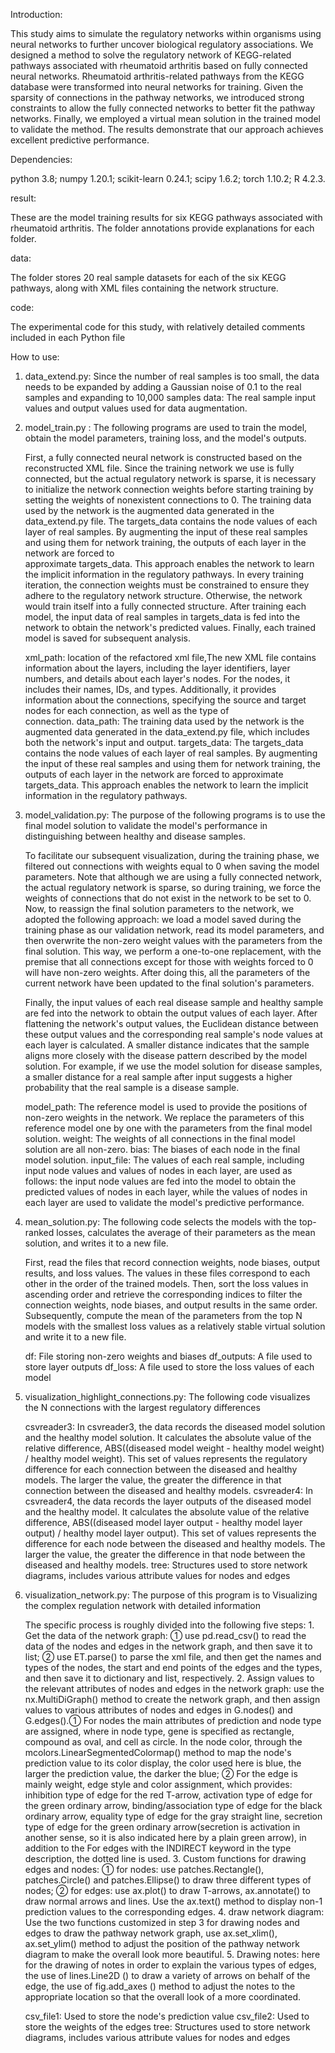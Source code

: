 Introduction:

This study aims to simulate the regulatory networks within organisms using neural networks to further uncover biological regulatory associations. 
We designed a method to solve the regulatory network of KEGG-related pathways associated with rheumatoid arthritis based on fully connected neural networks. 
Rheumatoid arthritis-related pathways from the KEGG database were transformed into neural networks for training. 
Given the sparsity of connections in the pathway networks, we introduced strong constraints to allow the fully connected networks to better fit the pathway networks. 
Finally, we employed a virtual mean solution in the trained model to validate the method. The results demonstrate that our approach achieves excellent predictive performance.



Dependencies:

python 3.8;
numpy 1.20.1;
scikit-learn 0.24.1;
scipy 1.6.2;
torch 1.10.2;
R 4.2.3.



result:

These are the model training results for six KEGG pathways associated with rheumatoid arthritis. The folder annotations provide explanations for each folder.



data:

The folder stores 20 real sample datasets for each of the six KEGG pathways, along with XML files containing the network structure.



code:

The experimental code for this study, with relatively detailed comments included in each Python file



How to use:

1. data_extend.py:
   Since the number of real samples is too small, the data needs to be expanded by adding a Gaussian noise of 0.1 to the real samples and expanding to 10,000 samples
   data: The real sample input values and output values used for data augmentation.


2. model_train.py :
   The following programs are used to train the model, obtain the model parameters, training loss, and the model's outputs.
   
   First, a fully connected neural network is constructed based on the reconstructed XML file. Since the training network we use is fully connected,
   but the actual regulatory network is sparse, it is necessary to initialize the network connection weights before starting training by setting the weights of nonexistent connections to 0. 
   The training data used by the network is the augmented data generated in the data_extend.py file.
   The targets_data contains the node values of each layer of real samples. By augmenting the input of these real samples and using them for network training, the outputs of each layer in the network are forced to   
   approximate targets_data.
   This approach enables the network to learn the implicit information in the regulatory pathways.
   In every training iteration, the connection weights must be constrained to ensure they adhere to the regulatory network structure. Otherwise, the network would train itself into a fully connected structure.
   After training each model, the input data of real samples in targets_data is fed into the network to obtain the network's predicted values. Finally, each trained model is saved for subsequent analysis.
   
   xml_path: location of the refactored xml file,The new XML file contains information about the layers, including the layer identifiers, layer numbers, and details about each layer's nodes. 
             For the nodes, it includes their names, IDs, and types. Additionally, it provides information about the connections, specifying the source and target nodes for each connection, as well as the type of         
             connection.
   data_path: The training data used by the network is the augmented data generated in the data_extend.py file, which includes both the network's input and output.
   targets_data: The targets_data contains the node values of each layer of real samples. By augmenting the input of these real samples and using them for network training, the outputs of each layer in the network are 
             forced to approximate targets_data. This approach enables the network to learn the implicit information in the regulatory pathways.


3. model_validation.py:
   The purpose of the following programs is to use the final model solution to validate the model's performance in distinguishing between healthy and disease samples.

   To facilitate our subsequent visualization, during the training phase, we filtered out connections with weights equal to 0 when saving the model parameters. 
   Note that although we are using a fully connected network, the actual regulatory network is sparse, so during training, 
   we force the weights of connections that do not exist in the network to be set to 0. Now, to reassign the final solution parameters to the network, 
   we adopted the following approach: we load a model saved during the training phase as our validation network, read its model parameters, 
   and then overwrite the non-zero weight values with the parameters from the final solution. This way, we perform a one-to-one replacement, 
   with the premise that all connections except for those with weights forced to 0 will have non-zero weights.
   After doing this, all the parameters of the current network have been updated to the final solution's parameters.
   
   Finally, the input values of each real disease sample and healthy sample are fed into the network to obtain the output values of each layer. 
   After flattening the network's output values, the Euclidean distance between these output values and the corresponding real sample's node values at each layer is calculated.
   A smaller distance indicates that the sample aligns more closely with the disease pattern described by the model solution. 
   For example, if we use the model solution for disease samples, a smaller distance for a real sample after input suggests a higher probability that the real sample is a disease sample.
   
   model_path: The reference model is used to provide the positions of non-zero weights in the network. We replace the parameters of this reference model one by one with the parameters from the final model solution.
   weight: The weights of all connections in the final model solution are all non-zero.
   bias: The biases of each node in the final model solution.
   input_file: The values of each real sample, including input node values and values of nodes in each layer, are used as follows: the input node values are fed into the model to obtain the predicted values of nodes in                 each layer, while the values of nodes in each layer are used to validate the model's predictive performance.


4. mean_solution.py:
   The following code selects the models with the top-ranked losses, calculates the average of their parameters as the mean solution, and writes it to a new file.
   
   First, read the files that record connection weights, node biases, output results, and loss values. The values in these files correspond to each other in the order of the trained models. 
   Then, sort the loss values in ascending order and retrieve the corresponding indices to filter the connection weights, node biases, and output results in the same order. 
   Subsequently, compute the mean of the parameters from the top N models with the smallest loss values as a relatively stable virtual solution and write it to a new file.
   
   df: File storing non-zero weights and biases
   df_outputs: A file used to store layer outputs
   df_loss: A file used to store the loss values of each model


5. visualization_highlight_connections.py:
   The following code visualizes the N connections with the largest regulatory differences
   
   csvreader3: In csvreader3, the data records the diseased model solution and the healthy model solution.
           It calculates the absolute value of the relative difference, ABS((diseased model weight - healthy model weight) / healthy model weight).
           This set of values represents the regulatory difference for each connection between the diseased and healthy models.
           The larger the value, the greater the difference in that connection between the diseased and healthy models.
   csvreader4: In csvreader4, the data records the layer outputs of the diseased model and the healthy model.
           It calculates the absolute value of the relative difference, ABS((diseased model layer output - healthy model layer output) / healthy model layer output).
           This set of values represents the difference for each node between the diseased and healthy models.
           The larger the value, the greater the difference in that node between the diseased and healthy models.
   tree: Structures used to store network diagrams, includes various attribute values for nodes and edges


6. visualization_network.py:
   The purpose of this program is to Visualizing the complex regulation network with detailed information
   
   The specific process is roughly divided into the following five steps:
       1. Get the data of the network graph: ① use pd.read_csv() to read the data of the nodes and edges in the network graph,
   and then save it to list; ② use ET.parse() to parse the xml file, and then get the names and types of the nodes, the start and 
   end points of the edges and the types, and then save it to dictionary and list, respectively.
       2. Assign values to the relevant attributes of nodes and edges in the network graph: use the nx.MultiDiGraph() method to 
   create the network graph, and then assign values to various attributes of nodes and edges in G.nodes() and G.edges().① For nodes 
   the main attributes of prediction and node type are assigned, where in node type, gene is specified as rectangle, compound as 
   oval, and cell as circle. In the node color, through the mcolors.LinearSegmentedColormap() method to map the node's prediction 
   value to its color display, the color used here is blue, the larger the prediction value, the darker the blue; ② For the edge is 
   mainly weight, edge style and color assignment, which provides: inhibition type of edge for the red T-arrow, activation type of 
   edge for the green ordinary arrow, binding/association type of edge for the black ordinary arrow, equality type of edge for the 
   gray straight line, secretion type of edge for the green ordinary arrow(secretion is activation in another sense, so it is also 
   indicated here by a plain green arrow), in addition to the For edges with the INDIRECT keyword in the type description, 
   the dotted line is used.
       3. Custom functions for drawing edges and nodes: ① for nodes: use patches.Rectangle(), patches.Circle() and patches.Ellipse() to 
   draw three different types of nodes; ② for edges: use ax.plot() to draw T-arrows, ax.annotate() to draw normal arrows and lines. 
   Use the ax.text() method to display non-1 prediction values to the corresponding edges.
       4. draw network diagram: Use the two functions customized in step 3 for drawing nodes and edges to draw the pathway network 
   graph, use ax.set_xlim(), ax.set_ylim() method to adjust the position of the pathway network diagram to make the overall look more beautiful.
       5. Drawing notes: here for the drawing of notes in order to explain the various types of edges, the use of lines.Line2D () to draw 
   a variety of arrows on behalf of the edge, the use of fig.add_axes () method to adjust the notes to the appropriate location so that 
   the overall look of a more coordinated.
   
   csv_file1: Used to store the node's prediction value
   csv_file2: Used to store the weights of the edges
   tree: Structures used to store network diagrams, includes various attribute values for nodes and edges


